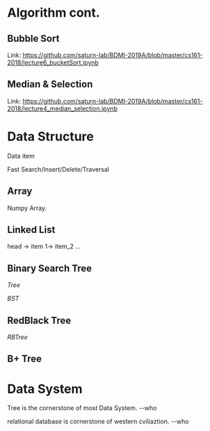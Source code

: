 # Algorithm cont.

## Bubble Sort

Link: https://github.com/saturn-lab/BDMI-2019A/blob/master/cs161-2018/lecture6_bucketSort.ipynb

## Median & Selection

Link: https://github.com/saturn-lab/BDMI-2019A/blob/master/cs161-2018/lecture4_median_selection.ipynb

# Data Structure 
Data item 

Fast Search/Insert/Delete/Traversal 

## Array

Numpy Array.

## Linked List

head -> item 1-> item_2 ...

##  Binary Search Tree 

$Tree$

$BST$

## RedBlack Tree 

$RBTree$

## B+ Tree

# Data System

Tree is the cornerstone of most Data System.    --who 

relational database is cornerstone of western cviliaztion.  --who




